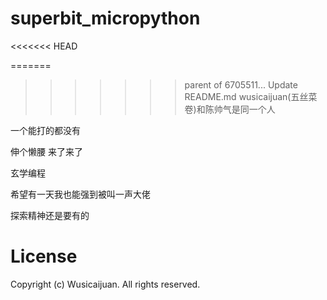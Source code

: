 # superbit_micropython
<<<<<<< HEAD

=======
>>>>>>> parent of 6705511... Update README.md
  wusicaijuan(五丝菜卷)和陈帅气是同一个人
  
  一个能打的都没有
  
  伸个懒腰 来了来了
  
  玄学编程

  希望有一天我也能强到被叫一声大佬

  探索精神还是要有的

# License

  Copyright (c) Wusicaijuan. All rights reserved.
